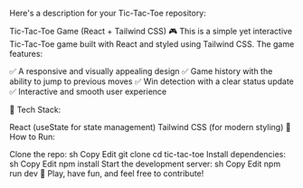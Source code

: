 
Here's a description for your Tic-Tac-Toe repository:

Tic-Tac-Toe Game (React + Tailwind CSS) 🎮
This is a simple yet interactive Tic-Tac-Toe game built with React and styled using Tailwind CSS. The game features:

✅ A responsive and visually appealing design
✅ Game history with the ability to jump to previous moves
✅ Win detection with a clear status update
✅ Interactive and smooth user experience

🚀 Tech Stack:

React (useState for state management)
Tailwind CSS (for modern styling)
🔹 How to Run:

Clone the repo:
sh
Copy
Edit
git clone <your-repo-link>
cd tic-tac-toe
Install dependencies:
sh
Copy
Edit
npm install
Start the development server:
sh
Copy
Edit
npm run dev
🎯 Play, have fun, and feel free to contribute!
